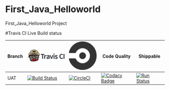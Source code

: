 # First_Java_Helloworld
First_Java_Helloworld Project

#Travis CI Live Build status


Branch|[![Travis CI logo](TravisCI.png)](https://travis-ci.org)|[![Circle CI logo](https://raw.githubusercontent.com/hemanth22/Images/master/CircleCI.png)](https://circleci.com/)|Code Quality|Shippable
---|---|---|---|---
UAT|[![Build Status](https://travis-ci.org/hemanth22/First_Java_Helloworld.svg?branch=master)](https://travis-ci.org/hemanth22/First_Java_Helloworld)|[![CircleCI](https://circleci.com/gh/hemanth22/First_Java_Helloworld/tree/UAT.svg?style=svg)](https://circleci.com/gh/hemanth22/First_Java_Helloworld/tree/UAT)|[![Codacy Badge](https://api.codacy.com/project/badge/Grade/287e937727ee4c8a84125abcb653a054)](https://www.codacy.com/app/hemanth22hemu/First_Java_Helloworld?utm_source=github.com&amp;utm_medium=referral&amp;utm_content=hemanth22/First_Java_Helloworld&amp;utm_campaign=Badge_Grade)|[![Run Status](https://api.shippable.com/projects/5be7cdea3038210700d18b8c/badge?branch=UAT)](https://app.shippable.com/github/hemanth22/First_Java_Helloworld/dashboard)

